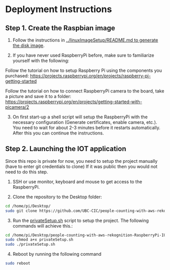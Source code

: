 # Deployment Instructions

## Step 1. Create the Raspbian image 

1. Follow the instructions in [../linuxImageSetup/README.md to generate the disk image](../linuxImageSetup/README.md).

2. If you have never used RaspberryPi before, make sure to familiarize yourself with the following: 

Follow the tutorial on how to setup Raspberry Pi using the components you purchased: https://projects.raspberrypi.org/en/projects/raspberry-pi-getting-started

Follow the tutorial on how to connect RaspberryPi camera to the board, take a picture and save it to a folder: https://projects.raspberrypi.org/en/projects/getting-started-with-picamera/2

3. On first start-up a shell script will setup the RaspberryPi with the necessary configuration (Generate certificates, enable camera, etc.).
You need to wait for about 2-3 minutes before it restarts automatically. After this you can continue the instructions. 
   
## Step 2. Launching the IOT application

Since this repo is private for now, you need to setup the project manually (have to enter git credentials to clone)
If it was public then you would not need to do this step.

1. SSH or use monitor, keyboard and mouse to get access to the RaspberryPi.
   
2. Clone the repository to the Desktop folder:

```bash
cd /home/pi/Desktop/
sudo git clone https://github.com/UBC-CIC/people-counting-with-aws-rekognition-RaspberryPi-IOT.git
``` 
3. Run the [privateSetup.sh](../RaspberrypiNodeJSApplication/privateSetup.sh) script to setup the project.
   The following commands will achieve this.:

```bash
cd /home/pi/Desktop/people-counting-with-aws-rekognition-RaspberryPi-IOT/RaspberrypiNodeJSApplication
sudo chmod a+x privateSetup.sh 
sudo ./privateSetup.sh
``` 

4. Reboot by running the following command

```bash
sudo reboot
``` 
